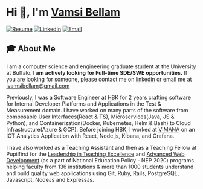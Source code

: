 # Hi 👋, I'm [Vamsi Bellam](https://vamsibellam.com/)

[![Resume](https://img.shields.io/badge/Resume-vamsibellam-blue)](https://vamsibellam.com/resume.pdf)
[![LinkedIn](https://img.shields.io/badge/LinkedIn-Vamsi_Bellam-blue)](https://www.linkedin.com/in/vamsi-bellam/)
[![Email](https://img.shields.io/badge/Email-vbellam%40buffalo.edu-red)](mailto:vbellam@buffalo.edu)

## 🎓 About Me
I am a computer science and engineering graduate student at the University at Buffalo. **I am actively looking for Full-time SDE/SWE opportunities.** If you are looking for someone, please contact me on [linkedin](https://www.linkedin.com/in/vamsi-bellam/) or email me at ivamsibellam@gmail.com

Previously, I was a Software Engineer at [HBK](https://www.hbkworld.com/en) for 2 years crafting software for Internal Developer Platforms and Applications in the Test & Measurement domain. I have worked on many parts of the software from composable User Interfaces(React & TS), Microservices(Java, JS & Python), and Containerization(Docker, Kubernetes, Helm & Bash) to Cloud Infrastructure(Azure & GCP). Before joining HBK, I worked at [VIMANA](https://govimana.com/) on an IOT Analytics Application with React, Node.js, Kibana, and Grafana.

I have also worked as a Teaching Assistant and then as a Teaching Fellow at Pupilfirst for the [Leadership in Teaching Excellence](https://lite.pupilfirst.org/) and [Advanced Web Development](https://wd.pupilfirst.org/) (as a part of National Education Policy - NEP 2020) programs helping faculty from 136 institutions & more than 1000 students understand and build quality web applications using Git, Ruby, Rails, PostgreSQL, Javascript, NodeJs and ExpressJs.
